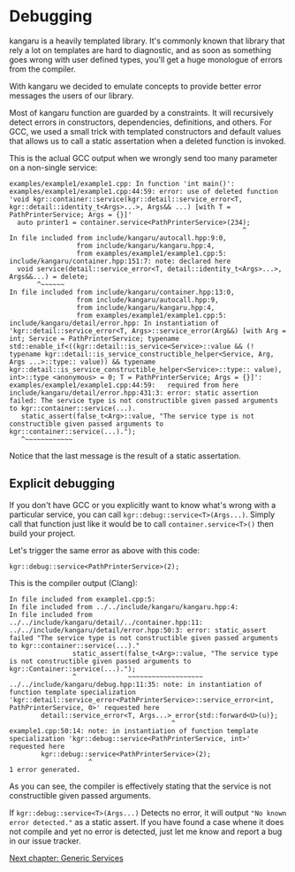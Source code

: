 Debugging
=========

kangaru is a heavily templated library. It's commonly known that library that rely a lot on templates are hard to diagnostic,
and as soon as something goes wrong with user defined types, you'll get a huge monologue of errors from the compiler.

With kangaru we decided to emulate concepts to provide better error messages the users of our library.

Most of kangaru function are guarded by a constraints. It will recursively detect errors in constructors, dependencies, definitions, and others.
For GCC, we used a small trick with templated constructors and default values that allows us to call a static assertation when a deleted function is invoked.

This is the aclual GCC output when we wrongly send too many parameter on a non-single service:

```
examples/example1/example1.cpp: In function 'int main()':
examples/example1/example1.cpp:44:59: error: use of deleted function 'void kgr::container::service(kgr::detail::service_error<T, kgr::detail::identity_t<Args>...>, Args&& ...) [with T = PathPrinterService; Args = {}]'
  auto printer1 = container.service<PathPrinterService>(234);
                                                           ^
In file included from include/kangaru/autocall.hpp:9:0,
                 from include/kangaru/kangaru.hpp:4,
                 from examples/example1/example1.cpp:5:
include/kangaru/container.hpp:151:7: note: declared here
  void service(detail::service_error<T, detail::identity_t<Args>...>, Args&&...) = delete;
       ^~~~~~~
In file included from include/kangaru/container.hpp:13:0,
                 from include/kangaru/autocall.hpp:9,
                 from include/kangaru/kangaru.hpp:4,
                 from examples/example1/example1.cpp:5:
include/kangaru/detail/error.hpp: In instantiation of 'kgr::detail::service_error<T, Args>::service_error(Arg&&) [with Arg = int; Service = PathPrinterService; typename std::enable_if<((kgr::detail::is_service<Service>::value && (! typename kgr::detail::is_service_constructible_helper<Service, Arg, Args ...>::type:: value)) && typename kgr::detail::is_service_constructible_helper<Service>::type:: value), int>::type <anonymous> = 0; T = PathPrinterService; Args = {}]':
examples/example1/example1.cpp:44:59:   required from here
include/kangaru/detail/error.hpp:431:3: error: static assertion failed: The service type is not constructible given passed arguments to kgr::container::service(...).
   static_assert(false_t<Arg>::value, "The service type is not constructible given passed arguments to kgr::container::service(...).");
   ^~~~~~~~~~~~~
```

Notice that the last message is the result of a static assertation.

## Explicit debugging

If you don't have GCC or you explicitly want to know what's wrong with a particular service, you can call `kgr::debug::service<T>(Args...)`.
Simply call that function just like it would be to call `container.service<T>()` then build your project. 

Let's trigger the same error as above with this code:

    kgr::debug::service<PathPrinterService>(2);

This is the compiler output (Clang):

    In file included from example1.cpp:5:
    In file included from ../../include/kangaru/kangaru.hpp:4:
    In file included from ../../include/kangaru/detail/../container.hpp:11:
    ../../include/kangaru/detail/error.hpp:50:3: error: static_assert failed "The service type is not constructible given passed arguments to kgr::container::service(...)."
                    static_assert(false_t<Arg>::value, "The service type is not constructible given passed arguments to kgr::Container::service(...).");
                    ^             ~~~~~~~~~~~~~~~~~~~
    ../../include/kangaru/debug.hpp:11:35: note: in instantiation of function template specialization 'kgr::detail::service_error<PathPrinterService>::service_error<int, PathPrinterService, 0>' requested here
            detail::service_error<T, Args...> error{std::forward<U>(u)};
                                             ^
    example1.cpp:50:14: note: in instantiation of function template specialization 'kgr::debug::service<PathPrinterService, int>' requested here
            kgr::debug::service<PathPrinterService>(2);
                        ^
    1 error generated.

As you can see, the compiler is effectively stating that the service is not constructible given passed arguments.

If `kgr::debug::service<T>(Args...)` Detects no error, it will output `"No known error detected."` as a static assert.
If you have found a case whene it does not compile and yet no error is detected, just let me know and report a bug in our issue tracker.

[Next chapter: Generic Services](section12_generic.md)
